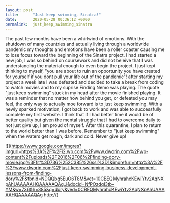 ```yaml
---
layout: post
title:      "Just keep swimming, Sinatra!"
date:       2020-05-28 00:36:12 +0000
permalink:  just_keep_swimming_sinatra
---
```



The past few months have been a whirlwind of emotions. With the shutdown of many countries and actually living through a worldwide pandemic my thoughts and emotions have been a roller coaster causing me to lose focus toward the beginning of the Sinatra project. I had started a new job,  I was so behind on coursework and did not beleive that I was understanding the material enough to even begin the project. I just kept thinking to myself, "you are about to ruin an opportunity you have created for yourself if you dont pull your life out of the pandemic"! after starting my project a week late I was defeated and decided to take a break from coding to watch movies and to my suprise Finding Nemo was playing. The quote "just keep swimming" stuck in my head after the movie finished playing. It was a reminder that no matter how behind you get, or defeated you may feel, the only way to actually moe forward is to just keep swimming. With a newly sparked motivation, I got back to work and was able to successfully complete my first website. I think that if I had better time it would be of better quality but given the mental struggle that I had to overcome daily to not just give up, I am proud of myself. 
After this quarantine, I plan to return to the world better than I was before. Remember to "just keep swimming" when the waters get rough, dark and cold. Never give up!

![](https://www.google.com/imgres?imgurl=https%3A%2F%2Fi2.wp.com%2Fwww.dworin.com%2Fwp-content%2Fuploads%2F2016%2F06%2Ffinding-dory-movie.jpg%3Ffit%3D736%252C385%26ssl%3D1&imgrefurl=http%3A%2F%2Fwww.dworin.com%2Fjust-keep-swimming-business-development-lessons-from-finding-dory%2F&tbnid=NDQQbg5EuO6T8M&vet=10CBEQMyhrahcKEwiYtv2AqNXpAhUAAAAAHQAAAAAQAg..i&docid=NfPOzdqI3tb-YM&w=736&h=385&q=dory&ved=0CBEQMyhrahcKEwiYtv2AqNXpAhUAAAAAHQAAAAAQAg
http://)

